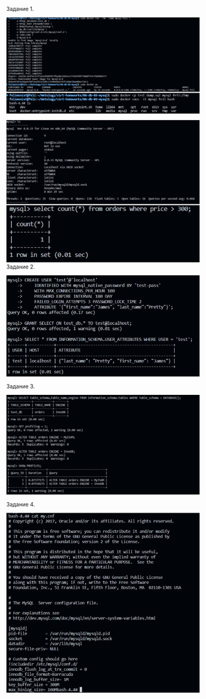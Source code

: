 Задание 1.


![slave](https://github.com/felimonist/netology/blob/main/06-db-03-mysql/img/1.JPG)
![slave](https://github.com/felimonist/netology/blob/main/06-db-03-mysql/img/1.1.JPG)

![slave](https://github.com/felimonist/netology/blob/main/06-db-03-mysql/img/1.2.JPG)
![slave](https://github.com/felimonist/netology/blob/main/06-db-03-mysql/img/1.3.JPG)
Задание 2.

![slave](https://github.com/felimonist/netology/blob/main/06-db-03-mysql/img/2.JPG)

Задание 3.

![slave](https://github.com/felimonist/netology/blob/main/06-db-03-mysql/img/3.JPG)

Задание 4.

![slave](https://github.com/felimonist/netology/blob/main/06-db-03-mysql/img/4.JPG)



